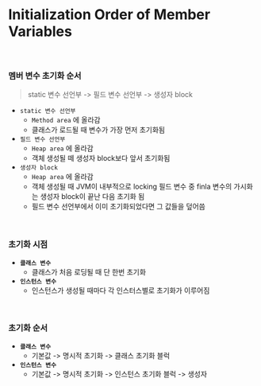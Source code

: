 # Initialization Order of Member Variables

<br>

### 멤버 변수 초기화 순서

> static 변수 선언부 -> 필드 변수 선언부 -> 생성자 block
>

- `static 변수 선언부`
  - `Method area` 에 올라감
  - 클래스가 로드될 때 변수가 가장 먼저 초기화됨
- `필드 변수 선언부`
  - `Heap area` 에 올라감
  - 객체 생성될 떼 생성자 block보다 앞서 초기화됨
- `생성자 block`
  - `Heap area` 에 올라감
  - 객체 생성될 때 JVM이 내부적으로 locking 필드 변수 중 finla 변수의 가시화는 생성자 block이 끝난 다음 초기화 됨
  - 필드 변수 선언부에서 이미 초기화되었다면 그 값들을 덮어씀

<br>

### 초기화 시점

- **`클래스 변수`**
  - 클래스가 처음 로딩될 때 단 한번 초기화
- **`인스턴스 변수`**
  - 인스턴스가 생성될 때마다 각 인스터스별로 초기화가 이루어짐

<br>

### 초기화 순서

- **`클래스 변수`**
  - 기본값 -> 명시적 초기화 -> 클래스 초기화 블럭
- **`인스턴스 변수`**
  - 기본값 -> 명시적 초기화 -> 인스턴스 초기화 블럭 -> 생성자

